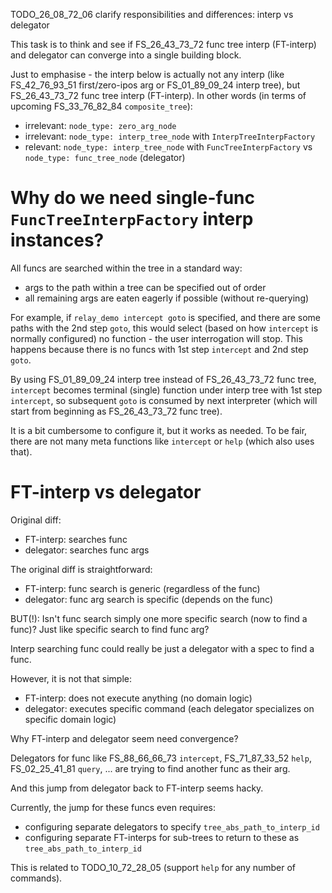
TODO_26_08_72_06 clarify responsibilities and differences: interp vs delegator

This task is to think and see if FS_26_43_73_72 func tree interp (FT-interp) and delegator can
converge into a single building block.

Just to emphasise - the interp below is actually not any interp
(like FS_42_76_93_51 first/zero-ipos arg or FS_01_89_09_24 interp tree),
but FS_26_43_73_72 func tree interp (FT-interp).
In other words (in terms of upcoming FS_33_76_82_84 `composite_tree`):
*   irrelevant: `node_type: zero_arg_node`
*   irrelevant: `node_type: interp_tree_node` with `InterpTreeInterpFactory`
*   relevant: `node_type: interp_tree_node` with `FuncTreeInterpFactory` vs `node_type: func_tree_node` (delegator)

# Why do we need single-func `FuncTreeInterpFactory` interp instances?

All funcs are searched within the tree in a standard way:
*   args to the path within a tree can be specified out of order
*   all remaining args are eaten eagerly if possible (without re-querying)

For example, if `relay_demo intercept goto` is specified, and there are some paths with the 2nd step `goto`,
this would select (based on how `intercept` is normally configured) no function - the user interrogation will stop.
This happens because there is no funcs with 1st step `intercept` and 2nd step `goto`.

By using FS_01_89_09_24 interp tree instead of FS_26_43_73_72 func tree,
`intercept` becomes terminal (single) function under interp tree with 1st step `intercept`,
so subsequent `goto` is consumed by next interpreter (which will start from beginning as FS_26_43_73_72 func tree).

It is a bit cumbersome to configure it, but it works as needed.
To be fair, there are not many meta functions like `intercept` or `help` (which also uses that).

# FT-interp vs delegator

Original diff:
*   FT-interp: searches func
*   delegator: searches func args

The original diff is straightforward:
*   FT-interp: func search is generic (regardless of the func)
*   delegator: func arg search is specific (depends on the func)

BUT(!): Isn't func search simply one more specific search (now to find a func)? Just like specific search to find func arg?

Interp searching func could really be just a delegator with a spec to find a func.

However, it is not that simple:
*   FT-interp: does not execute anything (no domain logic)
*   delegator: executes specific command (each delegator specializes on specific domain logic)

Why FT-interp and delegator seem need convergence?

Delegators for func like FS_88_66_66_73 `intercept`, FS_71_87_33_52 `help`, FS_02_25_41_81 `query`, ...
are trying to find another func as their arg.

And this jump from delegator back to FT-interp seems hacky.

Currently, the jump for these funcs even requires:
*   configuring separate delegators to specify `tree_abs_path_to_interp_id`
*   configuring separate FT-interps for sub-trees to return to these as `tree_abs_path_to_interp_id`

This is related to TODO_10_72_28_05 (support `help` for any number of commands).
